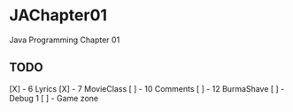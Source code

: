 # JAChapter01
Java Programming Chapter 01

## TODO
[X] - 6 Lyrics
[X] - 7 MovieClass
[ ] - 10 Comments
[ ] - 12 BurmaShave
[ ] - Debug 1
[ ] - Game zone
